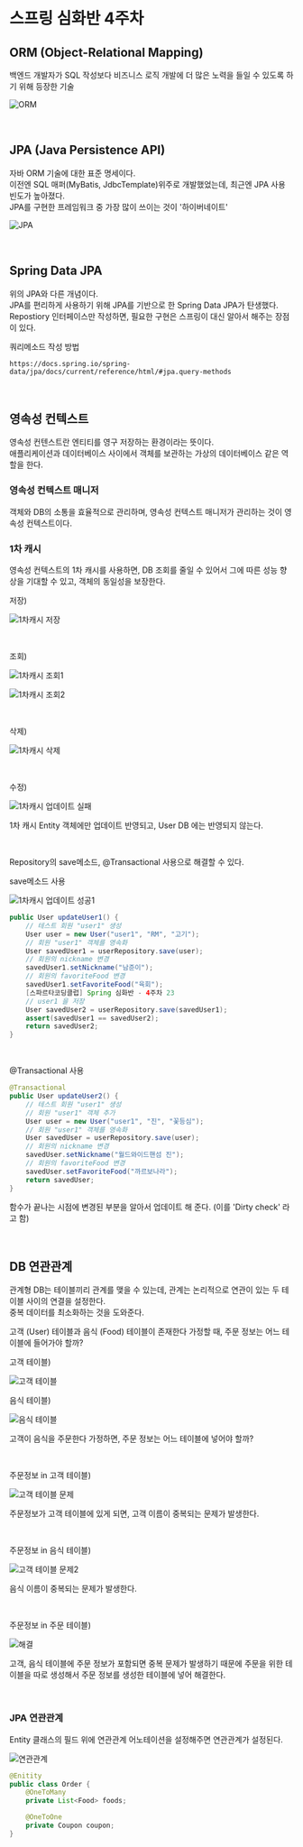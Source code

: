 # 스프링 심화반 4주차

## ORM (Object-Relational Mapping)
백엔드 개발자가  SQL 작성보다 비즈니스 로직 개발에 더 많은 노력을 들일 수 있도록 하기 위해 등장한 기술

![ORM](https://user-images.githubusercontent.com/59812251/173481251-1ff35b3f-2d1e-4d00-80e2-786595a422a8.png)

<br>

## JPA (Java Persistence API)
자바 ORM 기술에 대한 표준 명세이다.  
이전엔 SQL 매퍼(MyBatis, JdbcTemplate)위주로 개발했었는데, 최근엔 JPA 사용 빈도가 높아졌다.  
JPA를 구현한 프레임워크 중 가장 많이 쓰이는 것이 '하이버네이트'

![JPA](https://user-images.githubusercontent.com/59812251/173481258-0b7a3f71-d27e-46b2-a40d-957dd2f62e70.png)

<br>

## Spring Data JPA
위의 JPA와 다른 개념이다.  
JPA를 편리하게 사용하기 위해 JPA를 기반으로 한 Spring Data JPA가 탄생했다.  
Repostiory 인터페이스만 작성하면, 필요한 구현은 스프링이 대신 알아서 해주는 장점이 있다.

쿼리메소드 작성 방법
```
https://docs.spring.io/spring-data/jpa/docs/current/reference/html/#jpa.query-methods
```

<br>

## 영속성 컨텍스트
영속성 컨텐스트란 엔티티를 영구 저장하는 환경이라는 뜻이다.  
애플리케이션과 데이터베이스 사이에서 객체를 보관하는 가상의 데이터베이스 같은 역할을 한다.

### 영속성 컨텍스트 매니저
객체와 DB의 소통을 효율적으로 관리하며, 영속성 컨텍스트 매니저가 관리하는 것이 영속성 컨텍스트이다.

### 1차 캐시
영속성 컨텍스트의 1차 캐시를 사용하면, DB 조회를 줄일 수 있어서 그에 따른 성능 향상을 기대할 수 있고, 객체의 동일성을 보장한다.

저장)

![1차캐시 저장](https://user-images.githubusercontent.com/59812251/173575576-cc1c2303-4bfe-42b5-9c4d-2b19143eb5ef.png)

<br>

조회)

![1차캐시 조회1](https://user-images.githubusercontent.com/59812251/173575583-e136168b-d739-41ca-92e1-36a283f4dd4c.png)

![1차캐시 조회2](https://user-images.githubusercontent.com/59812251/173575587-2e4bcbc3-07b5-456b-aa59-c7fcfacfbbe7.png)

<br>

삭제)

![1차캐시 삭제](https://user-images.githubusercontent.com/59812251/173575590-5c49f0e2-eb35-4e72-89a8-1ea591000074.png)

<br>

수정)

![1차캐시 업데이트 실패](https://user-images.githubusercontent.com/59812251/173575592-c1986529-7389-4047-8400-2f6fa198fcae.png)

1차 캐시 Entity 객체에만 업데이트 반영되고, User DB 에는 반영되지 않는다.  

<br>

Repository의 save메소드, @Transactional 사용으로 해결할 수 있다.

save메소드 사용

![1차캐시 업데이트 성공1](https://user-images.githubusercontent.com/59812251/173575594-a01d0023-7899-4a67-80fd-a6e58e102453.png)

``` java
public User updateUser1() {
    // 테스트 회원 "user1" 생성
    User user = new User("user1", "RM", "고기");
    // 회원 "user1" 객체를 영속화
    User savedUser1 = userRepository.save(user);
    // 회원의 nickname 변경
    savedUser1.setNickname("남준이");
    // 회원의 favoriteFood 변경
    savedUser1.setFavoriteFood("육회");
    [스파르타코딩클럽] Spring 심화반 - 4주차 23
    // user1 을 저장
    User savedUser2 = userRepository.save(savedUser1);
    assert(savedUser1 == savedUser2);
    return savedUser2;
}
```

<br>

@Transactional 사용

``` java
@Transactional
public User updateUser2() {
    // 테스트 회원 "user1" 생성
    // 회원 "user1" 객체 추가
    User user = new User("user1", "진", "꽃등심");
    // 회원 "user1" 객체를 영속화
    User savedUser = userRepository.save(user);
    // 회원의 nickname 변경
    savedUser.setNickname("월드와이드핸섬 진");
    // 회원의 favoriteFood 변경
    savedUser.setFavoriteFood("까르보나라");
    return savedUser;
}
```
함수가 끝나는 시점에 변경된 부분을 알아서 업데이트 해 준다. (이를 'Dirty
check' 라고 함)

<br>

## DB 연관관계

관계형 DB는 테이블끼리 관계를 맺을 수 있는데, 관계는 논리적으로 연관이 있는 두 테이블 사이의 연결을 설정한다.  
중복 데이터를 최소화하는 것을 도와준다.

고객 (User) 테이블과 음식 (Food) 테이블이 존재한다 가정할 때, 주문 정보는 어느 테이블에 들어가야 할까?

고객 테이블)

![고객 테이블](https://user-images.githubusercontent.com/59812251/173725193-f048fe0c-aebf-47a3-8cb2-6bce5c37c5c8.png)


음식 테이블)

![음식 테이블](https://user-images.githubusercontent.com/59812251/173725197-92c0a251-1a18-4a57-ba69-08154ac497c0.png)

고객이 음식을 주문한다 가정하면, 주문 정보는 어느 테이블에 넣어야 할까?

<br>

주문정보 in 고객 테이블)

![고객 테이블 문제](https://user-images.githubusercontent.com/59812251/173725347-1ba24918-12d5-4f1c-b241-259f70c14765.png)

주문정보가 고객 테이블에 있게 되면, 고객 이름이 중복되는 문제가 발생한다.

<br>

주문정보 in 음식 테이블)

![고객 테이블 문제2](https://user-images.githubusercontent.com/59812251/173725353-72790376-bc67-4dce-b333-83cd6a83691d.png)

음식 이름이 중복되는 문제가 발생한다.

<br>

주문정보 in 주문 테이블)

![해결](https://user-images.githubusercontent.com/59812251/173725355-b2e1af76-e63b-40ba-83c4-7847b5787826.png)

고객, 음식 테이블에 주문 정보가 포함되면 중복 문제가 발생하기 때문에 주문을 위한 테이블을 따로 생성해서 주문 정보를 생성한 테이블에 넣어 해결한다.

<br>

### JPA 연관관계

Entity 클래스의 필드 위에 연관관계 어노테이션을 설정해주면 연관관계가 설정된다.

![연관관계](https://user-images.githubusercontent.com/59812251/173730432-3d07bdf0-80df-46a4-b287-20cf8d689993.png)

``` java
@Enitity
public class Order {
    @OneToMany
    private List<Food> foods;

    @OneToOne
    private Coupon coupon;
}
```

